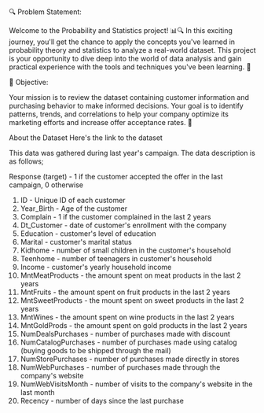 🔍 Problem Statement:

Welcome to the Probability and Statistics project! 📊🔍 In this exciting journey, you'll get the chance to apply the concepts you've learned in probability theory and statistics to analyze a real-world dataset. This project is your opportunity to dive deep into the world of data analysis and gain practical experience with the tools and techniques you've been learning. 🚀

🎯 Objective:

Your mission is to review the dataset containing customer information and purchasing behavior to make informed decisions. Your goal is to identify patterns, trends, and correlations to help your company optimize its marketing efforts and increase offer acceptance rates. 🎉

About the Dataset
Here's the link to the dataset

This data was gathered during last year's campaign. The data description is as follows;

Response (target) - 1 if the customer accepted the offer in the last campaign, 0 otherwise
1. ID - Unique ID of each customer
2. Year_Birth - Age of the customer
3. Complain - 1 if the customer complained in the last 2 years
4. Dt_Customer - date of customer's enrollment with the company
5. Education - customer's level of education
6. Marital - customer's marital status
7. Kidhome - number of small children in the customer's household
8. Teenhome - number of teenagers in customer's household
9. Income - customer's yearly household income
10. MntMeatProducts - the amount spent on meat products in the last 2 years
11. MntFruits - the amount spent on fruit products in the last 2 years
12. MntSweetProducts - the mount spent on sweet products in the last 2 years
13. MntWines - the amount spent on wine products in the last 2 years
14. MntGoldProds - the amount spent on gold products in the last 2 years
15. NumDealsPurchases - number of purchases made with discount
16. NumCatalogPurchases - number of purchases made using catalog (buying goods to be shipped through the mail)
17. NumStorePurchases - number of purchases made directly in stores
18. NumWebPurchases - number of purchases made through the company's website
19. NumWebVisitsMonth - number of visits to the company's website in the last month
20. Recency - number of days since the last purchase

